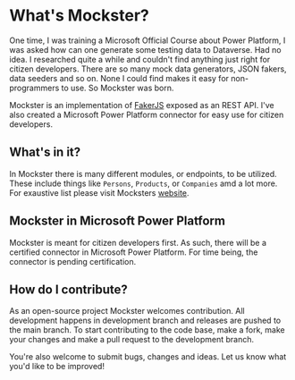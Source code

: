 # What's Mockster?

One time, I was training a Microsoft Official Course about Power Platform, I was asked how can one generate some testing data to Dataverse. Had no idea. I researched quite a while and couldn't find anything just right for citizen developers. There are so many mock data generators, JSON fakers, data seeders and so on. None I could find makes it easy for non-programmers to use. So Mockster was born. 

Mockster is an implementation of [FakerJS](https://fakerjs.dev) exposed as an REST API. I've also created a Microsoft Power Platform connector for easy use for citizen developers.

## What's in it?

In Mockster there is many different modules, or endpoints, to be utilized. These include things like `Persons`, `Products`, or `Companies` amd a lot more. For exaustive list please visit Mocksters [website](https://mockster.dev/docs).

## Mockster in Microsoft Power Platform

Mockster is meant for citizen developers first. As such, there will be a certified connector in Microsoft Power Platform. For time being, the connector is pending certification.

## How do I contribute?

As an open-source project Mockster welcomes contribution. All development happens in development branch and releases are pushed to the main branch. To start contributing to the code base, make a fork, make your changes and make a pull request to the development branch.

You're also welcome to submit bugs, changes and ideas. Let us know what you'd like to be improved!